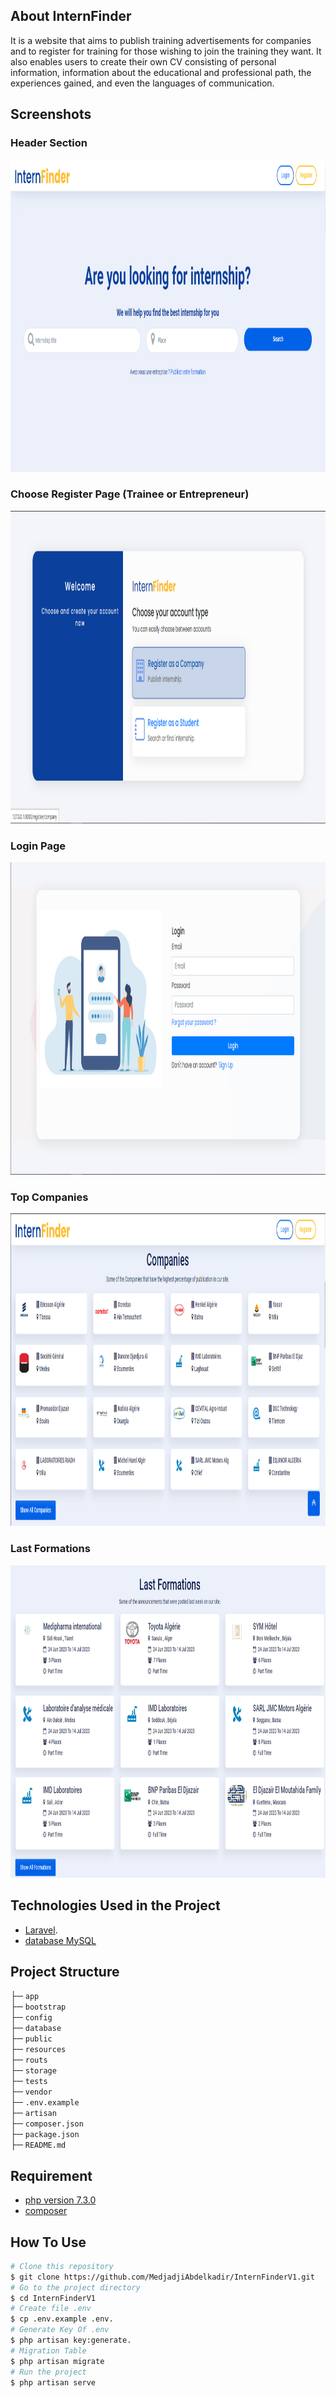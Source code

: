 
## About InternFinder
It is a website that aims to publish training advertisements for companies and to register for training for those wishing to join the training they want. It also enables users to create their own CV consisting of personal information, information about the educational and professional path, the experiences gained, and even the languages of communication.

## Screenshots
### Header Section  
<img src="https://github.com/MedjadjiAbdelkadir/InternFinderV1/blob/main/public/Screenshots/HeaderSection.png" width="100%" height="500">

### Choose Register Page (Trainee or Entrepreneur)
<img src="https://github.com/MedjadjiAbdelkadir/InternFinderV1/blob/main/public/Screenshots/ChooseRegisterPage.png" width="100%" height="500">


### Login Page
<img src="https://github.com/MedjadjiAbdelkadir/InternFinderV1/blob/main/public/Screenshots/LoginPage.png" width="100%" height="500">

### Top Companies  
<img src="https://github.com/MedjadjiAbdelkadir/InternFinderV1/blob/main/public/Screenshots/TopCompanies.png" width="100%" height="500"> 

### Last Formations 
<img src="https://github.com/MedjadjiAbdelkadir/InternFinderV1/blob/main/public/Screenshots/lastFormations.png" width="100%" height="500"> 

<!-- ### Logout -->
<!-- <img src="https://github.com/MedjadjiAbdelkadir/covoiturage/blob/main/public/Screenshots/Result%20Serach.png" width="55%" height="500"> -->

## Technologies Used in the Project 

- [Laravel](https://laravel.com).
- [database MySQL](https://www.mysql.com)


## Project Structure 
├─ `app` \
├─ `bootstrap` \
├─ `config` \
├─ `database` \
├─ `public` \
├─ `resources` \
├─ `routs` \
├─ `storage` \
├─ `tests` \
├─ `vendor` \
├─ `.env.example` \
├─ `artisan` \
├─ `composer.json` \
├─ `package.json` \
├─ `README.md`

## Requirement
- [php version 7.3.0](https://www.php.net)
- [composer](https://getcomposer.org)

## How To Use

```bash
# Clone this repository
$ git clone https://github.com/MedjadjiAbdelkadir/InternFinderV1.git
# Go to the project directory
$ cd InternFinderV1
# Create file .env
$ cp .env.example .env.
# Generate Key Of .env
$ php artisan key:generate.
# Migration Table
$ php artisan migrate
# Run the project
$ php artisan serve
```